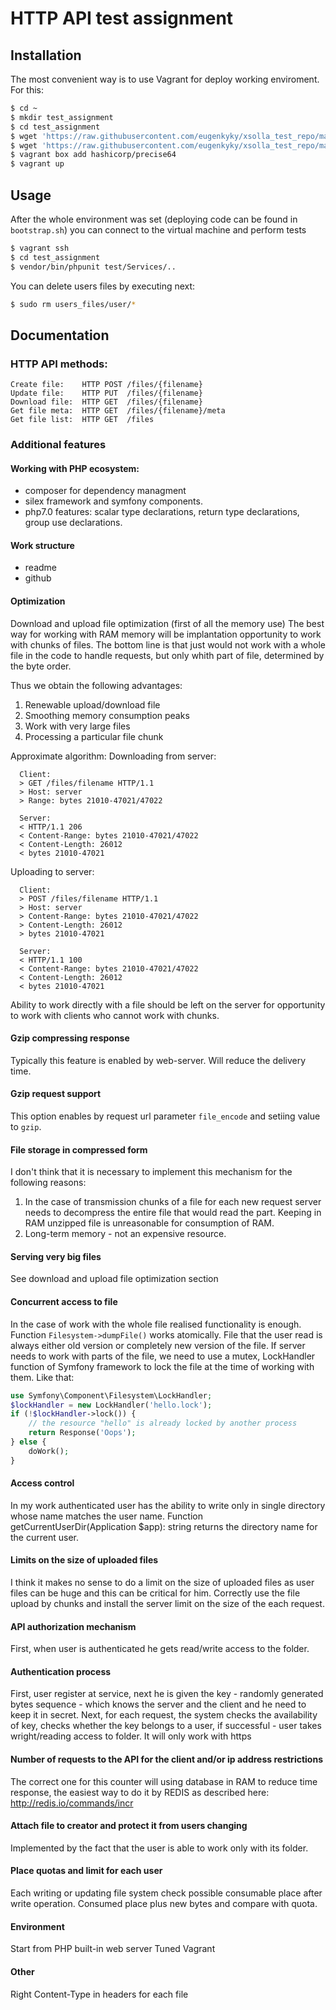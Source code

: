 HTTP API test assignment
=====================
## Installation

The most convenient way is to use Vagrant for deploy working enviroment. For this:
```bash
$ cd ~
$ mkdir test_assignment
$ cd test_assignment
$ wget 'https://raw.githubusercontent.com/eugenkyky/xsolla_test_repo/master/bootstrap.sh'
$ wget 'https://raw.githubusercontent.com/eugenkyky/xsolla_test_repo/master/Vagrantfile'
$ vagrant box add hashicorp/precise64
$ vagrant up
```

## Usage

After the whole environment was set (deploying code can be found in ```bootstrap.sh```) you can connect to the virtual machine and perform tests
```bash
$ vagrant ssh
$ cd test_assignment
$ vendor/bin/phpunit test/Services/..
```

You can delete users files by executing next:
```bash
$ sudo rm users_files/user/*
```

## Documentation

### HTTP API methods:
```
Сreate file:  	HTTP POST /files/{filename}  
Update file:  	HTTP PUT  /files/{filename}
Download file:  HTTP GET  /files/{filename}
Get file meta:  HTTP GET  /files/{filename}/meta
Get file list:  HTTP GET  /files
```

### Additional features

#### Working with PHP ecosystem:
* composer for dependency managment
* silex framework and symfony components. 
* php7.0 features: scalar type declarations, return type declarations, group use declarations. 

#### Work structure 
* readme
* github

#### Optimization
Download and upload file optimization (first of all the memory use)
The best way for working with RAM memory will be implantation opportunity to work with chunks of files.
The bottom line is that just would not work with a whole file in the code to handle requests, but only whith part of file, determined by the byte order.

Thus we obtain the following advantages:

1. Renewable upload/download file
2. Smoothing memory consumption peaks
3. Work with very large files
4. Processing a particular file chunk

Approximate algorithm:
Downloading from server:
```
  Client:
  > GET /files/filename HTTP/1.1
  > Host: server
  > Range: bytes 21010-47021/47022
    
  Server:
  < HTTP/1.1 206 
  < Content-Range: bytes 21010-47021/47022
  < Content-Length: 26012
  < bytes 21010-47021
```
Uploading to server:
```
  Client:
  > POST /files/filename HTTP/1.1
  > Host: server
  > Content-Range: bytes 21010-47021/47022
  > Content-Length: 26012
  > bytes 21010-47021
    
  Server:
  < HTTP/1.1 100 
  < Content-Range: bytes 21010-47021/47022
  < Content-Length: 26012
  < bytes 21010-47021
```

Ability to work directly with a file should be left on the server for opportunity to work with clients who cannot work with chunks.


#### Gzip compressing response
Typically this feature is enabled by web-server. Will reduce the delivery time.

#### Gzip request support
This option enables by request url parameter ```file_encode``` and setiing value to ```gzip```. 

#### File storage in compressed form
I don't think that it is necessary to implement this mechanism for the following reasons:
1. In the case of transmission chunks of a file for each new request server needs to decompress the entire file that would read the part. Keeping in RAM unzipped file is unreasonable for consumption of RAM.
2. Long-term memory - not an expensive resource.

#### Serving very big files
See download and upload file optimization section

#### Concurrent access to file

In the case of work with the whole file realised functionality is enough. Function ```Filesystem->dumpFile()``` works atomically. File that the user read is always either old version or completely new version of the file. If server needs to work with parts of the file, we need to use a mutex, LockHandler function of Symfony framework to lock the file at the time of working with them.
Like that:

```php
use Symfony\Component\Filesystem\LockHandler;
$lockHandler = new LockHandler('hello.lock');
if (!$lockHandler->lock()) {
    // the resource "hello" is already locked by another process
    return Response('Oops');
} else {
	doWork();
}
```

#### Access control
In my work authenticated user has the ability to write only in single directory whose name matches the user name. Function getCurrentUserDir(Application $app): string returns the directory name for the current user.

#### Limits on the size of uploaded files

I think it makes no sense to do a limit on the size of uploaded files as user files can be huge and this can be critical for him. Correctly use the file upload by chunks and install the server limit on the size of the each request.


#### API authorization mechanism 
First, when user is authenticated he gets read/write access to the folder.

#### Authentication process
First, user register at service, next he is given the key - randomly generated bytes sequence  - which knows the server and the client and he need to keep it in secret.
Next, for each request, the system checks the availability of key, checks whether the key belongs to a user, if successful - user takes  wright/reading access to folder.
It will only work with https

#### Number of requests to the API for the client and/or ip address restrictions 
The correct one for this counter will using database in RAM to reduce time response, the easiest way to do it by REDIS as described here: http://redis.io/commands/incr

#### Attach file to creator and protect it from users changing
Implemented by the fact that the user is able to work only with its folder.

#### Place quotas and limit for each user
Each writing or updating file system check possible consumable place after write operation. Consumed place plus new bytes and compare with quota.

#### Environment 
Start from PHP built-in web server 
Tuned Vagrant 

#### Other
Right Content-Type in headers for each file
